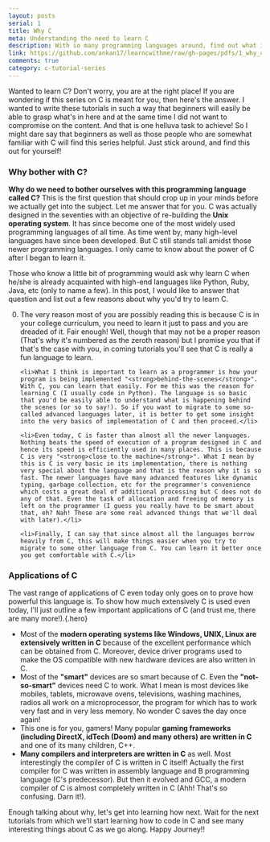 ```yaml
---
layout: posts
serial: 1
title: Why C
meta: Understanding the need to learn C
description: With so many programming languages around, find out what is so special about C that it's still around after so many years of its advent and see if it's still worth learning C.
link: https://github.com/ankan17/learncwithme/raw/gh-pages/pdfs/1_why_c.pdf
comments: true
category: c-tutorial-series
---
```


Wanted to learn C? Don't worry, you are at the right place! If you are wondering if this series on C is meant for you, then here's the answer. I wanted to write these tutorials in such a way that beginners will easily be able to grasp what's in here and at the same time I did not want to compromise on the content. And that is one helluva task to achieve! So I might dare say that beginners as well as those people who are somewhat familiar with C will find this series helpful. Just stick around, and find this out for yourself!

### Why bother with C?

**Why do we need to bother ourselves with this programming language called C?** This is the first question that should crop up in your minds before we actually get into the subject. Let me answer that for you. C was actually designed in the seventies with an objective of re-building the **Unix operating system**. It has since become one of the most widely used programming languages of all time. As time went by, many high-level languages have since been developed. But C still stands tall amidst those newer programming languages. I only came to know about the power of C after I began to learn it.


Those who know a little bit of programming would ask why learn C when he/she is already acquainted with high-end languages like Python, Ruby, Java, etc (only to name a few). In this post, I would like to answer that question and list out a few reasons about why you'd try to learn C.

<ol start="0">
    <li>The very reason most of you are possibly reading this is because C is in your college curriculum, you need to learn it just to pass and you are dreaded of it. Fair enough! Well, though that may not be a proper reason (That's why it's numbered as the zeroth reason) but I promise you that if that's the case with you, in coming tutorials you'll see that C is really a fun language to learn.</li>

    <li>What I think is important to learn as a programmer is how your program is being implemented "<strong>behind-the-scenes</strong>". With C, you can learn that easily. For me this was the reason for learning C (I usually code in Python). The language is so basic that you'd be easily able to understand what is happening behind the scenes (or so to say!). So if you want to migrate to some so-called advanced languages later, it is better to get some insight into the very basics of implementation of C and then proceed.</li>

    <li>Even today, C is faster than almost all the newer languages. Nothing beats the speed of execution of a program designed in C and hence its speed is efficiently used in many places. This is because C is very "<strong>close to the machine</strong>". What I mean by this is C is very basic in its implementation, there is nothing very special about the language and that is the reason why it is so fast. The newer languages have many advanced features like dynamic typing, garbage collection, etc for the programmer's convenience which costs a great deal of additional processing but C does not do any of that. Even the task of allocation and freeing of memory is left on the programmer (I guess you really have to be smart about that, eh? Nah! These are some real advanced things that we'll deal with later).</li>

    <li>Finally, I can say that since almost all the languages borrow heavily from C, this will make things easier when you try to migrate to some other language from C. You can learn it better once you get comfortable with C.</li>
</ol>

### Applications of C

The vast range of applications of C even today only goes on to prove how powerful this language is. To show how much extensively C is used even today, I'll just outline a few important applications of C (and trust me, there are many more!).{.hero}

+ Most of the **modern operating systems like Windows, UNIX, Linux are extensively written in C** because of the excellent performance which can be obtained from C. Moreover, device driver programs used to make the OS compatible with new hardware devices are also written in C.
+ Most of the **"smart"** devices are so smart because of C. Even the **"not-so-smart"** devices need C to work. What I mean is most devices like mobiles, tablets, microwave ovens, televisions, washing machines, radios all work on a microprocessor, the program for which has to work very fast and in very less memory. No wonder C saves the day once again!
+ This one is for you, gamers! Many popular **gaming frameworks (including DirectX, idTech (Doom) and many others) are written in C** and one of its many children, C++.
+ **Many compilers and interpreters are written in C** as well. Most interestingly the compiler of C is written in C itself! Actually the first compiler for C was written in assembly language and B programming language (C's predecessor). But then it evolved and GCC, a modern compiler of C is almost completely written in C (Ahh! That's so confusing. Darn it!).

Enough talking about why, let's get into learning how next. Wait for the next tutorials from which we'll start learning how to code in C and see many interesting things about C as we go along. Happy Journey!!
